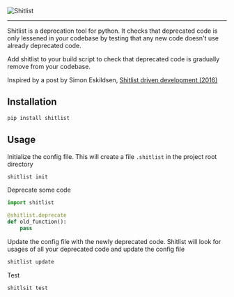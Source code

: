
![Shitlist](https://github.com/samboyd/shitlist/assets/logo.svg?raw=true)

---

Shitlist is a deprecation tool for python. It checks that deprecated code is only lessened in your codebase by 
testing that any new code doesn't use already deprecated code. 

Add shitlist to your build script to check that deprecated code is gradually remove from your codebase. 

Inspired by a post by Simon Eskildsen, [Shitlist driven development (2016)](https://sirupsen.com/shitlists)

## Installation



```bash
pip install shitlist
```


## Usage

Initialize the config file. This will create a file `.shitlist` in the project root directory
```bash
shitlist init
```

Deprecate some code
```python
import shitlist

@shitlist.deprecate
def old_function():
    pass
```

Update the config file with the newly deprecated code. Shitlist will look for usages of all your deprecated code
and update the config file
```bash
shitlist update
```

Test
```bash
shitlsit test
```
